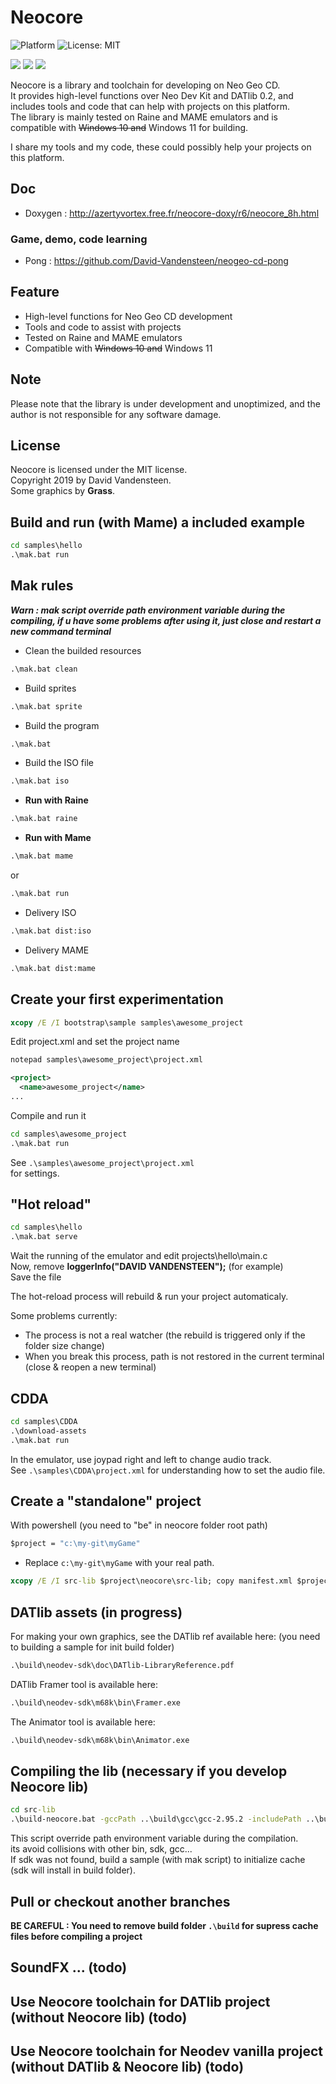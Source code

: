# Neocore
![Platform](https://img.shields.io/badge/platform-%20%7C%20windows-lightgrey) ![License: MIT](https://img.shields.io/badge/License-MIT-green.svg)  
  
![](https://media.giphy.com/media/TLfbmyW3523z24WONz/giphy.gif) ![](https://media.giphy.com/media/iFUh5AEPD4XfvpsvJh/giphy.gif) ![](https://media.giphy.com/media/iJObJsdx6ud4zI7cS1/giphy.gif)


Neocore is a library and toolchain for developing on Neo Geo CD.  
It provides high-level functions over Neo Dev Kit and DATlib 0.2, and includes tools and code that can help with projects on this platform.  
The library is mainly tested on Raine and MAME emulators and is compatible with ~~Windows 10 and~~ Windows 11 for building.
  
I share my tools and my code, these could possibly help your projects on this platform.  

## Doc

  - Doxygen : http://azertyvortex.free.fr/neocore-doxy/r6/neocore_8h.html

### Game, demo, code learning

  - Pong : https://github.com/David-Vandensteen/neogeo-cd-pong
    
## Feature

 - High-level functions for Neo Geo CD development
 - Tools and code to assist with projects
 - Tested on Raine and MAME emulators
 - Compatible with ~~Windows 10 and~~ Windows 11

## Note
Please note that the library is under development and unoptimized, and the author is not responsible for any software damage.

## License

Neocore is licensed under the MIT license.  
Copyright 2019 by David Vandensteen.  
Some graphics by **Grass**.    

    
## Build and run (with Mame) a included example
```cmd
cd samples\hello
.\mak.bat run
```
  
## Mak rules
___***Warn : mak script override path environment variable during the compiling, if u have some problems after using it, just close and restart a new command terminal***___

- Clean the builded resources
```cmd
.\mak.bat clean
```
- Build sprites
```cmd
.\mak.bat sprite
```
- Build the program
```cmd
.\mak.bat
```
- Build the ISO file
```cmd
.\mak.bat iso
```
- **Run with Raine**
```cmd
.\mak.bat raine
```
- **Run with Mame**
```cmd
.\mak.bat mame
```
or
```cmd
.\mak.bat run
```
- Delivery ISO
```cmd
.\mak.bat dist:iso
```
- Delivery MAME
```cmd
.\mak.bat dist:mame
```

## Create your first experimentation
```cmd
xcopy /E /I bootstrap\sample samples\awesome_project
```

Edit project.xml and set the project name  
```cmd
notepad samples\awesome_project\project.xml
```

```xml
<project>
  <name>awesome_project</name>
...
```

Compile and run it  

```cmd
cd samples\awesome_project
.\mak.bat run
```

See `.\samples\awesome_project\project.xml`  
for settings.

## "Hot reload"
```cmd
cd samples\hello
.\mak.bat serve
```
  
Wait the running of the emulator and edit projects\hello\main.c  
Now, remove **loggerInfo("DAVID VANDENSTEEN");** (for example)  
Save the file
  
The hot-reload process will rebuild & run your project automaticaly.
  
Some problems currently:  
* The process is not a real watcher (the rebuild is triggered only if the folder size change)  
* When you break this process, path is not restored in the current terminal (close & reopen a new terminal)  
    
## CDDA
``` cmd
cd samples\CDDA
.\download-assets
.\mak.bat run
```
  
In the emulator, use joypad right and left to change audio track.  
See `.\samples\CDDA\project.xml` for understanding how to set the audio file.

## Create a "standalone" project
With powershell (you need to "be" in neocore folder root path)
```cmd
$project = "c:\my-git\myGame"
```
* Replace `c:\my-git\myGame` with your real path. 

```cmd
xcopy /E /I src-lib $project\neocore\src-lib; copy manifest.xml $project\neocore; copy bootstrap\.gitignore $project\.gitignore; xcopy /E /I toolchain $project\neocore\toolchain; xcopy /E /I bootstrap\standalone $project\src; notepad $project\src\project.xml
```

## DATlib assets (in progress)
For making your own graphics, see the DATlib ref available here: (you need to building a sample for init build folder)  
```cmd
.\build\neodev-sdk\doc\DATlib-LibraryReference.pdf
```
  
DATlib Framer tool is available here:  
```cmd
.\build\neodev-sdk\m68k\bin\Framer.exe
```
The Animator tool is available here:  
```cmd
.\build\neodev-sdk\m68k\bin\Animator.exe
```

## Compiling the lib (necessary if you develop Neocore lib)
```cmd
cd src-lib
.\build-neocore.bat -gccPath ..\build\gcc\gcc-2.95.2 -includePath ..\build\include -libraryPath ..\build\lib
```
This script override path environment variable during the compilation.  
its avoid collisions with other bin, sdk, gcc...  
If sdk was not found, build a sample (with mak script) to initialize cache (sdk will install in build folder).  


## Pull or checkout another branches
**BE CAREFUL : You need to remove build folder `.\build` for supress cache files before compiling a project**  


## SoundFX ... (todo)
## Use Neocore toolchain for DATlib project (without Neocore lib) (todo)
## Use Neocore toolchain for Neodev vanilla project (without DATlib & Neocore lib) (todo)
